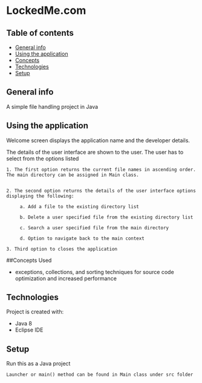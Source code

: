 # LockedMe.com

## Table of contents
* [General info](#general-info)
* [Using the application](#using-the-application)
* [Concepts](#concepts)
* [Technologies](#technologies)
* [Setup](#setup)

## General info
A simple file handling project in Java

## Using the application
Welcome screen displays the application name and the developer details.


The details of the user interface are shown to the user. The user has to select from the options listed 

 
    1. The first option returns the current file names in ascending order. The main directory can be assigned in Main class.
  

    2. The second option returns the details of the user interface options displaying the following:

         a. Add a file to the existing directory list

         b. Delete a user specified file from the existing directory list

         c. Search a user specified file from the main directory

         d. Option to navigate back to the main context

    3. Third option to closes the application
##Concepts Used

* exceptions, collections, and sorting techniques for source code optimization and increased performance	

## Technologies
Project is created with:
* Java 8
* Eclipse IDE

	
## Setup
Run this as a Java project

```
Launcher or main() method can be found in Main class under src folder
```


